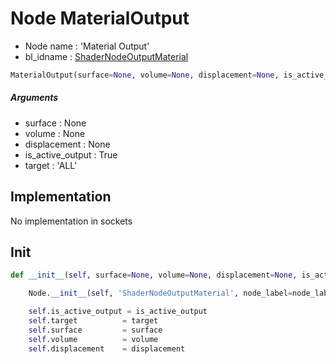 # Node MaterialOutput

- Node name : 'Material Output'
- bl_idname : [ShaderNodeOutputMaterial](https://docs.blender.org/api/current/bpy.types.ShaderNodeOutputMaterial.html)


``` python
MaterialOutput(surface=None, volume=None, displacement=None, is_active_output=True, target='ALL', node_label=None, node_color=None, **kwargs)
```
##### Arguments

- surface : None
- volume : None
- displacement : None
- is_active_output : True
- target : 'ALL'

## Implementation

No implementation in sockets

## Init

``` python
def __init__(self, surface=None, volume=None, displacement=None, is_active_output=True, target='ALL', node_label=None, node_color=None, **kwargs):

    Node.__init__(self, 'ShaderNodeOutputMaterial', node_label=node_label, node_color=node_color, **kwargs)

    self.is_active_output = is_active_output
    self.target          = target
    self.surface         = surface
    self.volume          = volume
    self.displacement    = displacement
```
